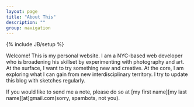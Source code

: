 ```yaml
---
layout: page
title: "About This"
description: ""
group: navigation
---
```

{% include JB/setup %}
<p>Welcome! This is my personal website. I am a NYC-based web developer who is broadening his skillset by experimenting with photography and art. At the surface, I want to try something new and creative. At the core, I am exploring what I can gain from new interdisciplinary territory. I try to update this blog with sketches regularly.</p>

<p>If you would like to send me a note, please do so at [my first name][my last name][at]gmail.com(sorry, spambots, not you).</p>
